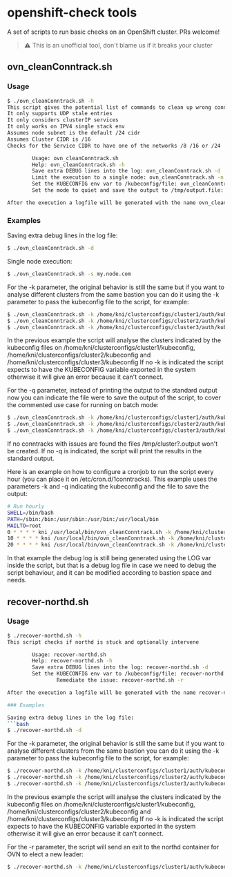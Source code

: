 # openshift-check tools


A set of scripts to run basic checks on an OpenShift cluster. PRs welcome!

> :warning: This is an unofficial tool, don't blame us if it breaks your cluster

## ovn_cleanConntrack.sh

### Usage

```bash
$ ./ovn_cleanConntrack.sh -h
This script gives the potential list of commands to clean up wrong conntracks
It only supports UDP stale entries
It only considers clusterIP services
It only works on IPV4 single stack env
Assumes node subnet is the default /24 cidr
Assumes Cluster CIDR is /16
Checks for the Service CIDR to have one of the networks /8 /16 or /24

        Usage: ovn_cleanConntrack.sh
        Help: ovn_cleanConntrack.sh -h
        Save extra DEBUG lines into the log: ovn_cleanConntrack.sh -d
        Limit the execution to a single node: ovn_cleanConntrack.sh -n node
        Set the KUBECONFIG env var to /kubeconfig/file: ovn_cleanConntrack.sh -k /kubeconfig/file
        Set the mode to quiet and save the output to /tmp/output.file: ovn_cleanConntrack.sh -q /tmp/output.file

After the execution a logfile will be generated with the name ovn_cleanConntrack.DATE.log
```

### Examples

Saving extra debug lines in the log file:
```bash
$ ./ovn_cleanConntrack.sh -d
```
Single node execution:
```bash
$ ./ovn_cleanConntrack.sh -s my.node.com
```

For the -k parameter, the original behavior is still the same but if you want to analyse different clusters from the same bastion you can do it using the -k parameter to pass the kubeconfig file to the script, for example:
```bash
$ ./ovn_cleanConntrack.sh -k /home/kni/clusterconfigs/cluster1/auth/kubeconfig
$ ./ovn_cleanConntrack.sh -k /home/kni/clusterconfigs/cluster2/auth/kubeconfig
$ ./ovn_cleanConntrack.sh -k /home/kni/clusterconfigs/cluster3/auth/kubeconfig
```

In the previous example the script will analyse the clusters indicated by the kubeconfig files on /home/kni/clusterconfigs/cluster1/kubeconfig,  /home/kni/clusterconfigs/cluster2/kubeconfig and /home/kni/clusterconfigs/cluster3/kubeconfig
If no -k is indicated the script expects to have the KUBECONFIG variable exported in the system otherwise it will give an error because it can't connect.

For the -q parameter, instead of printing the output to the standard output now you can indicate the file were to save the output of the script, to cover the commented use case for running on batch mode:
```bash
$ ./ovn_cleanConntrack.sh -k /home/kni/clusterconfigs/cluster1/auth/kubeconfig -q /tmp/cluster1.output
$ ./ovn_cleanConntrack.sh -k /home/kni/clusterconfigs/cluster2/auth/kubeconfig -q /tmp/cluster2.output
$ ./ovn_cleanConntrack.sh -k /home/kni/clusterconfigs/cluster3/auth/kubeconfig -q /tmp/cluster3.output
```

If no conntracks with issues are found the files /tmp/cluster?.output won't be created. If no -q is indicated, the script will print the results in the standard output.

Here is an example on how to configure a cronjob to run the script every hour (you can place it on /etc/cron.d/1conntracks). 
This example uses the parameters -k and -q indicating the kubeconfig and the file to save the output:
```bash
# Run hourly
SHELL=/bin/bash
PATH=/sbin:/bin:/usr/sbin:/usr/bin:/usr/local/bin
MAILTO=root
0 * * * * kni /usr/local/bin/ovn_cleanConntrack.sh -k /home/kni/clusterconfigs/cluster1/auth/kubeconfig -q /tmp/ovnconntracks_cluster1.log
10 * * * * kni /usr/local/bin/ovn_cleanConntrack.sh -k /home/kni/clusterconfigs/cluster2/auth/kubeconfig -q /tmp/ovnconntracks_cluster2.log
20 * * * * kni /usr/local/bin/ovn_cleanConntrack.sh -k /home/kni/clusterconfigs/cluster3/auth/kubeconfig -q /tmp/ovnconntracks_cluster3.log
```
In that example the debug log is still being generated using the LOG var inside the script, but that is a debug log file in case we need to debug the script behaviour, and it can be modified according to bastion space and needs.

## recover-northd.sh

### Usage

```bash
$ ./recover-northd.sh -h
This script checks if northd is stuck and optionally intervene

        Usage: recover-northd.sh
        Help: recover-northd.sh -h
        Save extra DEBUG lines into the log: recover-northd.sh -d
        Set the KUBECONFIG env var to /kubeconfig/file: recover-northd.sh -k /kubeconfig/file
 				Remediate the issue: recover-northd.sh -r

After the execution a logfile will be generated with the name recover-northd.DATE.log

### Examples

Saving extra debug lines in the log file:
```bash
$ ./recover-northd.sh -d
```

For the -k parameter, the original behavior is still the same but if you want to analyse different clusters from the same bastion you can do it using the -k parameter to pass the kubeconfig file to the script, for example:
```bash
$ ./recover-northd.sh -k /home/kni/clusterconfigs/cluster1/auth/kubeconfig
$ ./recover-northd.sh -k /home/kni/clusterconfigs/cluster2/auth/kubeconfig
$ ./recover-northd.sh -k /home/kni/clusterconfigs/cluster3/auth/kubeconfig
```

In the previous example the script will analyse the clusters indicated by the kubeconfig files on /home/kni/clusterconfigs/cluster1/kubeconfig,  /home/kni/clusterconfigs/cluster2/kubeconfig and /home/kni/clusterconfigs/cluster3/kubeconfig
If no -k is indicated the script expects to have the KUBECONFIG variable exported in the system otherwise it will give an error because it can't connect.

For the -r parameter, the script will send an exit to the northd container for OVN to elect a new leader:
```bash
$ ./recover-northd.sh -k /home/kni/clusterconfigs/cluster1/auth/kubeconfig -r
```

